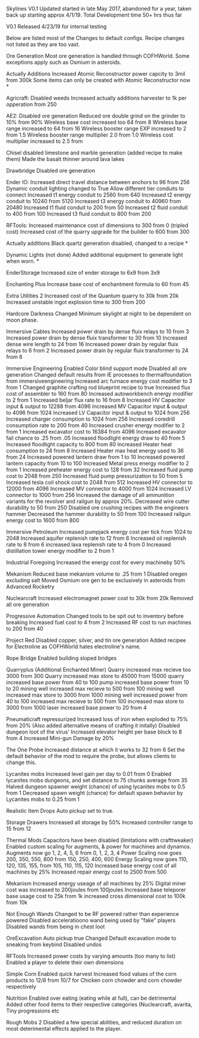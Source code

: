 Skylines V0.1 
Updated started in late May 2017, abandoned for a year, taken back up starting approx 4/1/19. Total Development time 50+ hrs thus far

V0.1 Released 4/23/19 for internal testing

Below are listed most of the Changes to default configs. Recipe changes not listed as they are too vast. 


Ore Generation
Most ore generation is handled through COFHWorld. Some exceptions apply such as Osmium in asteroids. 




Actually Additions
Increased Atomic Reconstructor power capcity to 3mil from 300k
   Some items can only be created with Atomic Reconstructor now *



Agricraft: 
Disabled weeds
Increased actually additions harvester to 1k per opperation from 250


AE2: 
Disabled ore generation
Reduced ore double grind on the grinder to 10% from 90%
Wireless base cost increased too 64 from 8
Wireless base range increased to 64 from 16
Wireless booster range EXP increased to 2 from 1.5
Wireless booster range multiplier 2.0 from 1.0
Wireless cost multiplier increased to 2.5 from 



Chisel
disabled limestone and marble generation (added recipe to make them)
Made the basalt thinner around lava lakes


Drawbridge
Disabled ore generation


Ender IO:
Increased direct travel distance between anchors to 96 from 256
Dynamic conduit lighting changed to True
Allow different tier conduits to connect
Increased t1 energy conduit to 2560 from 640
Increased t2 energy conduit to 10240 from 5120
Increased t3 energy conduit to 40960 from 20480
Increased t1 fluid conduit to 200 from 50
Increased t2 fluid conduit to 400 from 100
Increased t3 fluid conduit to 800 from 200


RFTools:
Increased maintenance cost of dimensions to 300 from 0 (tripled cost)
Increased cost of the quarry upgrade for the builder to 600 from 300


Actually additions 
Black quartz generation disabled, changed to a recipe *


Dynamic Lights (not done)
Added additional equipment to generate light when worn. *


EnderStorage
Increased size of ender storage to 6x9 from 3x9


Enchanting Plus
Increase base cost of enchantment formula to 60 from 45


Extra Utilities 2
Increased cost of the Quantum quarry to 30k from 20k
Increased unstable ingot explosion time to 300 from 200


Hardcore Darkness
Changed Minimum skylight at night to be dependent on moon phase. 


Immersive Cables
Increased power drain by dense fluix relays to 10 from 3
Increased power drain by dense fluix transformer to 30 from 10
Increased dense wire length to 24 from 16
Increased power drain by regular fluix relays to 6 from 2
Increased power drain by regular fluix transformer to 24 from 8


Immersive Engineering
Enabled Color blind support mode
Disabled all ore generation
Changed default results from IE processes to thermalfoundation from immersiveengineering 
Increased arc furnace energy cost modifier to 3 from 1
Changed graphite crafting rod blueprint recipe to true
Increased flux cost of assembler to 160 from 80
Increased autoworkbench energy modifier to 2 from 1
Increased beljar flux rate to 16 from 8
Increased HV Capacitor input & output to 12288 from 4096
Increased MV Capacitor input & output to 4096 from 1024
Increased LV Capacitor input & output to 1024 from 256
Increased charger consumption to 1024 from 256
Increased coredrill consumption rate to 200 from 40
Increased crusher energy modifier to 2 from 1
Increased excavator cost to 16384 from 4096
Increased excavator fail chance to .25 from .05
Increased floodlight energy draw to 40 from 5
Increased floodlight capacity to 800 from 80
Increased Heater heat consumption to 24 from 8
Increased Heater max heat energy used to 36 from 24
Increased powered lantern draw from 1 to 10
Increased powered lantern capacity from 10 to 100
Increased Metal press energy modifier to 2 from 1
Increased preheater energy cost to 128 from 32
Increased fluid pump cost to 2048 from 250
Increased fluid pump pressurization to 50 from 5
Increased tesla coil shock cost to 2048 from 512
Increased HV connector to 12000 from 4096
Increased MV connector to 4000 from 1024
Increased LV connector to 1000 from 256
Increased the damage of all ammunition variants for the revolver and railgun by approx 20%. 
Decreased wire cutter durability to 50 from 250
Disabled ore crushing recipes with the engineers hammer
Decreased the hammer durability to 50 from 100
Increased railgun energy cost to 1600 from 800


Immersive Petroleum
Increased pumpjack energy cost per tick from 1024 to 2048
Increased aquifer replenish rate to 12 from 6
Increased oil replenish rate to 8 from 6
increased lava replenish rate to 4 from 0
Increased distillation tower energy modifier to 2 from 1


Industrial Foregoing
Increased the energy cost for every machineby 50%


Mekanism
Reduced base mekanism volume to .25 from 1
Disabled oregen excluding salt
Moved Osmium ore gen to be exclusively in asteroids from Advanced Rocketry


Nuclearcraft
Increased electromagnet power cost to 30k from 20k
Removed all ore generation


Progressive Automation
Changed tools to be spit out to inventory before breaking
Increased fuel cost to 4 from 2
Increased RF cost to run machines to 200 from 40


Project Red
Disabled copper, silver, and tin ore generation
Added recipee for Electroline as COFHWorld hates electroline's name. 


Rope Bridge
Enabled building sloped bridges



Quarryplus (Additional Enchanted Miner)
Quarry increased max recieve too 3000 from 300
Quarry increased max store to 45000 from 15000
quarry increased base power from 40 to 100
pump increased base power from 10 to 20
mining well increased max recieve to 500 from 100
mining well increased max store to 3000 from 1000
mining well increased power from 40 to 100
increased max recieve to 500 from 100
increased max store to 3000 from 1000
laser increased base power to 20 from 4



Pneumaticraft repressurized
Increased loss of iron when exploded to 75% from 20% (Also added alternative means of crafting it initally)
Disabled dungeon loot of the virus'
Increased elevator height per base block to 8 from 4
Increased Mini-gun Damage by 20%



The One Probe
Increased distance at which it works to 32 from 6
Set the default behavior of the mod to require the probe, but allows clients to change this. 


Lycanites mobs
Increased level gain per day to 0.01 from 0
Enabled lycanites mobs dungeons, and set distance to 75 chunks average from 35
Halved dungeon spawner weight (chance) of using lycanites mobs to 0.5 from 1
Decreased spawn weight (chance) for default spawn behavior by Lycanites mobs to 0.25 from 1


Realistic Item Drops
Auto pickup set to true.


Storage Drawers
Increased all storage by 50%
Increased controller range to 15 from 12


Thermal Mods
Capacitors have been disabled (limitations with crafttweaker)
Enabled custom scaling for augments, & power for machines and dynamos. 
Augments now go 1, 2, 4, 5, 6 from 0, 1, 2, 3, 4
Power Scaling now goes 200, 350, 550, 800 from 150, 250, 400, 600
Energy Scaling now goes 110, 120, 135, 155, from 105, 110, 115, 120
Increased base energy cost of all machines by 25%
Increased repair energy cost to 2500 from 500


Mekanism
Increased energy useage of all machines by 25%
Digital miner cost was increased to 200joules from 100joules
Increased base teleporer base usage cost to 25k from 1k
increased cross dimensional cost to 100k from 10k


Not Enough Wands
Changed to be RF powered rather than experience powered
Disabled acceleratioono wand being used by "fake" players
Disabled wands from being in chest loot



OreExcavation
Auto pickup true
Changed Default excavation mode to sneaking from keybind
Disabled undos


RFTools
Increased power costs by varying amounts (too many to list)
Enabled a player to delete their own dimensions


Simple Corn
Enabled quick harvest
Increased food values of the corn products to 12/8 from 10/7 for Chicken corn chowder and corn chowder respectively


Nutrition
Enabled over eating (eating while at full), can be detrimental
Added other food items to their respective categories (Nuclearcraft, avarita, Tiny progressions etc


Rough Mobs 2
Disabled a few special abilities, and reduced duration on most deterimental effects applied to the player. 
